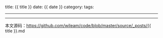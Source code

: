 title: {{ title }}
date: {{ date }}
category:
tags:

---

----
本文源码：https://github.com/wileam/code/blob/master/source/_posts/{{ title }}.md